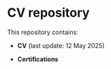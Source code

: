 # CV repository

This repository contains: 

- **CV**  (last update: 12 May 2025)

- **Certifications**
